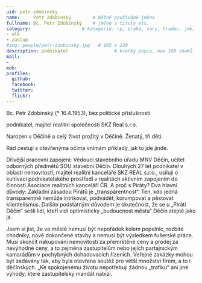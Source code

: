 ```yaml
---
uid: petr.zdobinsky
name:     Petr Zdobinský	  	# běžně používáné jméno
fullname: Bc. Petr Zdobinský  	# jméno s tituly etc.
category:                 	# kategorie: rp, praha, vary, hradec, jmk, senat
- ulk
- zastup
#img: people/petr-zdobinsky.jpg   # 165 x 220
description: podnikatel             	# kratký popis, max 160 znaků
mail:
- 
mob:
profiles:
  github:
  facebook:
  twitter: 
  flickr:
---
```


Bc. Petr Zdobinský (* 16.4.1953), bez politické příslušnosti

podnikatel, majitel realitní společnosti SKZ Real s.r.o.

Narozen v Děčíně a celý život prožitý v Děčíně. Ženatý, tři děti.

Rád cestuji s otevřenýma očima vnímám příklady, jak to jde jinde.

Dřívější pracovní zapojení: Vedoucí stavebního úřadu MNV Děčín, učitel odborných předmětů SOU stavební Děčín. Dlouhých 27 let podnikatel v oblasti nemovitostí, majitel realitní kanceláře SKZ REAL s.r.o., usiluji o kultivaci podnikatelského prostředí v realitách aktivním zapojením do činnosti Asociace realitních kanceláří ČR.
A proč s Piráty? Dva hlavní důvody: Základní zásadou Pirátů je „transparentnost“. Ten, kdo jedná transparentně nemůže intrikovat, podvádět, korumpovat a pěstovat klientelismus. Dalším podstatným důvodem je skutečnost, že se u „Piráti Děčín“ sešli lidi, kteří vidí optimisticky „budoucnost města“ Děčín stejně jako já.

Jsem si jist, že ve městě nemusí být nepořádek kolem popelnic, rozbité chodníky, nově dokončené stavby a nemusí být výsledkem fušerské práce. Musí skončit nakupování nemovitostí za přemrštěné ceny a prodej za nevýhodné ceny, a to zejména zastupitelům nebo jejich partajnickým kamarádům v pochybných dohadovacích řízeních. Veřejné zakázky mohou být zadávány tak, aby byla otevřena soutěž pro větší množství firem, a to i děčínských. „Ke spokojenému životu nepotřebuji žádnou „trafiku“ ani jiné výhody, které zastupitelský mandát nabízí.

